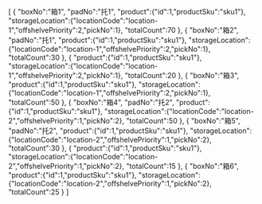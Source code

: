 [
{
\"boxNo\":\"箱1\",
\"padNo\":\"托1\",
\"product\":{\"id\":1,\"productSku\":\"sku1\"},
\"storageLocation\":{\"locationCode\":\"location-1\",\"offshelvePriority\":2,\"pickNo\":1},
\"totalCount\":70
},
{
\"boxNo\":\"箱2\",
\"padNo\":\"托1\",
\"product\":{\"id\":1,\"productSku\":\"sku1\"},
\"storageLocation\":{\"locationCode\":\"location-1\",\"offshelvePriority\":2,\"pickNo\":1},
\"totalCount\":30
},
{
\"product\":{\"id\":1,\"productSku\":\"sku1\"},
\"storageLocation\":{\"locationCode\":\"location-1\",\"offshelvePriority\":2,\"pickNo\":1},
\"totalCount\":20
},
{
\"boxNo\":\"箱3\",
\"product\":{\"id\":1,\"productSku\":\"sku1\"},
\"storageLocation\":{\"locationCode\":\"location-1\",\"offshelvePriority\":2,\"pickNo\":1},
\"totalCount\":50
},
{
\"boxNo\":\"箱4\",
\"padNo\":\"托2\",
\"product\":{\"id\":1,\"productSku\":\"sku1\"},
\"storageLocation\":{\"locationCode\":\"location-2\",\"offshelvePriority\":1,\"pickNo\":2},
\"totalCount\":50
},
{
\"boxNo\":\"箱5\",
\"padNo\":\"托2\",
\"product\":{\"id\":1,\"productSku\":\"sku1\"},
\"storageLocation\":{\"locationCode\":\"location-2\",\"offshelvePriority\":1,\"pickNo\":2},
\"totalCount\":30
},
{
\"product\":{\"id\":1,\"productSku\":\"sku1\"},
\"storageLocation\":{\"locationCode\":\"location-2\",\"offshelvePriority\":1,\"pickNo\":2},
\"totalCount\":15
},
{
\"boxNo\":\"箱6\",
\"product\":{\"id\":1,\"productSku\":\"sku1\"},
\"storageLocation\":{\"locationCode\":\"location-2\",\"offshelvePriority\":1,\"pickNo\":2},
\"totalCount\":25
}
]